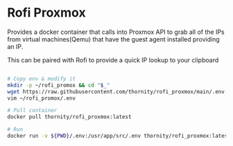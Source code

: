 # Rofi Proxmox

Provides a docker container that calls into Proxmox API to grab all of the IPs from virtual machines(Qemu) that have the guest agent installed providing an IP.

This can be paired with Rofi to provide a quick IP lookup to your clipboard

```bash

# Copy env & modify it
mkdir -p ~/rofi_promox && cd "$_"
wget https://raw.githubusercontent.com/thornity/rofi_proxmox/main/.env.dist -O ~/rofi_promox/.env
vim ~/rofi_promox/.env

# Pull container
docker pull thornity/rofi_proxmox:latest

# Run
docker run -v ${PWD}/.env:/usr/app/src/.env thornity/rofi_proxmox:latest | rofi -dmenu -p "IP address To Copy" | cut -d ',' -f4 | xclip -selection clipboard
```